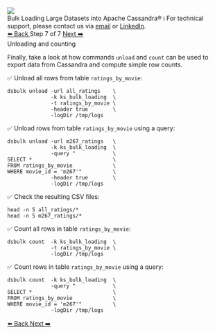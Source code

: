 <!-- TOP -->
<div class="top">
  <img src="https://datastax-academy.github.io/katapod-shared-assets/images/ds-academy-logo.svg" />
  <div class="scenario-title-section">
    <span class="scenario-title">Bulk Loading Large Datasets into Apache Cassandra®</span>
    <span class="scenario-subtitle">ℹ️ For technical support, please contact us via <a href="mailto:aleksandr.volochnev@datastax.com">email</a> or <a href="https://dtsx.io/aleks">LinkedIn</a>.</span>
  </div>
</div>

<!-- NAVIGATION -->
<div id="navigation-top" class="navigation-top">
 <a href='command:katapod.loadPage?[{"step":"step6-cassandra"}]'
   class="btn btn-dark navigation-top-left">⬅️ Back
 </a>
<span class="step-count"> Step 7 of 7</span>
 <a href='command:katapod.loadPage?[{"step":"finish-cassandra"}]'
    class="btn btn-dark navigation-top-right">Next ➡️
  </a>
</div>

<!-- CONTENT -->

<div class="step-title">Unloading and counting</div>

Finally, take a look at how commands `unload` and `count` can be used to 
export data from Cassandra and compute simple row counts. 

✅ Unload all rows from table `ratings_by_movie`:
```
dsbulk unload -url all_ratings    \
              -k ks_bulk_loading  \
              -t ratings_by_movie \
              -header true        \
              -logDir /tmp/logs 
```

✅ Unload rows from table `ratings_by_movie` using a query:
```
dsbulk unload -url m267_ratings   \
              -k ks_bulk_loading  \
              -query "            \
SELECT *                          \
FROM ratings_by_movie             \
WHERE movie_id = 'm267'"          \
              -header true        \
              -logDir /tmp/logs 
```

✅ Check the resulting CSV files:
```
head -n 5 all_ratings/*
head -n 5 m267_ratings/*
```

✅ Count all rows in table `ratings_by_movie`:
```
dsbulk count  -k ks_bulk_loading  \
              -t ratings_by_movie \
              -logDir /tmp/logs 
```

✅ Count rows in table `ratings_by_movie` using a query:
```
dsbulk count  -k ks_bulk_loading  \
              -query "            \
SELECT *                          \
FROM ratings_by_movie             \
WHERE movie_id = 'm267'"          \
              -logDir /tmp/logs 
```

<!-- NAVIGATION -->
<div id="navigation-bottom" class="navigation-bottom">
 <a href='command:katapod.loadPage?[{"step":"step6-cassandra"}]'
   class="btn btn-dark navigation-bottom-left">⬅️ Back
 </a>
 <a href='command:katapod.loadPage?[{"step":"finish-cassandra"}]'
    class="btn btn-dark navigation-bottom-right">Next ➡️
  </a>
</div>

